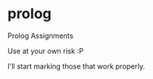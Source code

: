 # prolog
Prolog Assignments 

Use at your own risk :P 

I'll start marking those that work properly.
